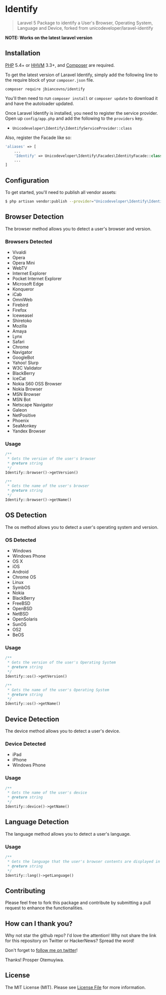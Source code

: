 # Identify

> Laravel 5 Package to identify a User's Browser, Operating System, Language and Device, forked from unicodeveloper/laravel-identify

**NOTE: Works on the latest laravel version**

## Installation

[PHP](https://php.net) 5.4+ or [HHVM](http://hhvm.com) 3.3+, and [Composer](https://getcomposer.org) are required.

To get the latest version of Laravel Identify, simply add the following line to the require block of your `composer.json` file.

```
composer require jbiancovns/identify
```

You'll then need to run `composer install` or `composer update` to download it and have the autoloader updated.

Once Laravel Identify is installed, you need to register the service provider. Open up `config/app.php` and add the following to the `providers` key.

* `Unicodeveloper\Identify\IdentifyServiceProvider::class`

Also, register the Facade like so:

```php
'aliases' => [
    ...
    'Identify' => Unicodeveloper\Identify\Facades\IdentityFacade::class,
    ...
]
```

## Configuration

To get started, you'll need to publish all vendor assets:

```bash
$ php artisan vendor:publish --provider="Unicodeveloper\Identify\IdentifyServiceProvider"
```
## Browser Detection

The browser method allows you to detect a user's browser and version.

### Browsers Detected

 * Vivaldi
 * Opera
 * Opera Mini
 * WebTV
 * Internet Explorer
 * Pocket Internet Explorer
 * Microsoft Edge
 * Konqueror
 * iCab
 * OmniWeb
 * Firebird
 * Firefox
 * Iceweasel
 * Shiretoko
 * Mozilla
 * Amaya
 * Lynx
 * Safari
 * Chrome
 * Navigator
 * GoogleBot
 * Yahoo! Slurp
 * W3C Validator
 * BlackBerry
 * IceCat
 * Nokia S60 OSS Browser
 * Nokia Browser
 * MSN Browser
 * MSN Bot
 * Netscape Navigator
 * Galeon
 * NetPositive
 * Phoenix
 * SeaMonkey
 * Yandex Browser

### Usage

```php
/**
 * Gets the version of the user's browser
 * @return string
 */
Identify::browser()->getVersion()

/**
 * Gets the name of the user's browser
 * @return string
 */
Identify::browser()->getName()
```
## OS Detection

The os method allows you to detect a user's operating system and version.

### OS Detected

 * Windows
 * Windows Phone
 * OS X
 * iOS
 * Android
 * Chrome OS
 * Linux
 * SymbOS
 * Nokia
 * BlackBerry
 * FreeBSD
 * OpenBSD
 * NetBSD
 * OpenSolaris
 * SunOS
 * OS2
 * BeOS

### Usage

```php
/**
 * Gets the version of the user's Operating System
 * @return string
 */
Identify::os()->getVersion()

/**
 * Gets the name of the user's Operating System
 * @return string
 */
Identify::os()->getName()
```

## Device Detection

The device method allows you to detect a user's device.

### Device Detected

 * iPad
 * iPhone
 * Windows Phone

### Usage

```php
/**
 * Gets the name of the user's device
 * @return string
 */
Identify::device()->getName()
```

## Language Detection

The language method allows you to detect a user's language.

### Usage

```php
/**
 * Gets the language that the user's browser contents are displayed in
 * @return string
 */
Identify::lang()->getLanguage()
```


## Contributing

Please feel free to fork this package and contribute by submitting a pull request to enhance the functionalities.


## How can I thank you?

Why not star the github repo? I'd love the attention! Why not share the link for this repository on Twitter or HackerNews? Spread the word!

Don't forget to [follow me on twitter](https://twitter.com/unicodeveloper)!

Thanks!
Prosper Otemuyiwa.

## License

The MIT License (MIT). Please see [License File](LICENSE.md) for more information.
